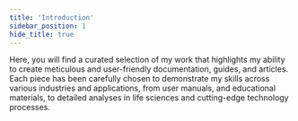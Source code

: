 ```yaml
---
title: 'Introduction'
sidebar_position: 1
hide_title: true
---
```


Here, you will find a curated selection of my work that highlights my ability to create meticulous and user-friendly documentation, guides, and articles. Each piece has been carefully chosen to demonstrate my skills across various industries and applications, from user manuals, and educational materials, to detailed analyses in life sciences and cutting-edge technology processes. 
